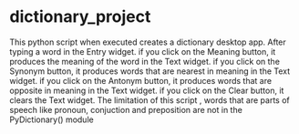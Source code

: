 # dictionary_project
This python script when executed creates a  dictionary desktop app. After typing a word in the Entry widget. 
if you click on the Meaning button, it produces the meaning of the word in the Text widget.
if you click on the Synonym button, it produces words that are nearest in meaning in the Text widget.
if you click on the Antonym button, it produces words that are opposite in meaning in the Text widget.
if you click on the Clear button, it clears the Text widget.
The limitation of this script , words that are parts of speech like pronoun, conjuction and preposition are not in the PyDictionary() module
